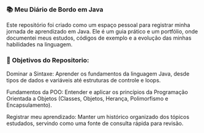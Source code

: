 ### 📚 Meu Diário de Bordo em Java
Este repositório foi criado como um espaço pessoal para registrar minha jornada de aprendizado em Java. Ele é um guia prático e um portfólio, onde documentei meus estudos, códigos de exemplo e a evolução das minhas habilidades na linguagem.

### 🎯 Objetivos do Repositorio: 

Dominar a Sintaxe: Aprender os fundamentos da linguagem Java, desde tipos de dados e variáveis até estruturas de controle e loops.

Fundamentos da POO: Entender e aplicar os princípios da Programação Orientada a Objetos (Classes, Objetos, Herança, Polimorfismo e Encapsulamento).

Registrar meu aprendizado: Manter um histórico organizado dos tópicos estudados, servindo como uma fonte de consulta rápida para revisão.
